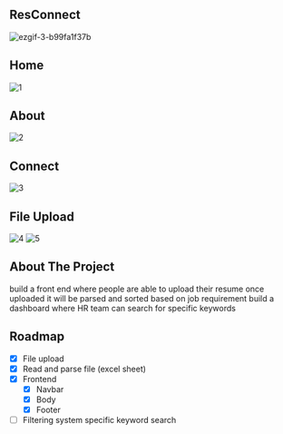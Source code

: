 ## ResConnect
![ezgif-3-b99fa1f37b](https://user-images.githubusercontent.com/55722392/178073146-50998a2a-d78f-4ea8-a122-7bfd84ce50ed.gif)

## Home
![1](https://user-images.githubusercontent.com/55722392/178073902-45e91023-5b6b-460a-a4fb-e6b91f72f9a2.png)

## About
![2](https://user-images.githubusercontent.com/55722392/178073907-d4824f1b-2b13-4580-9147-61d2c094c609.png)

## Connect
![3](https://user-images.githubusercontent.com/55722392/178073818-a477d195-9854-49e4-b39a-334e856d1995.png)

## File Upload
![4](https://user-images.githubusercontent.com/55722392/178073820-fbb30dfc-a558-4c37-8592-9e251491e773.png)
![5](https://user-images.githubusercontent.com/55722392/178073824-7cd89ae0-5bc4-497d-a3e4-f3f238c1d7a4.png)

<!-- ABOUT THE PROJECT -->
## About The Project
build a front end where people are able to upload their resume
once uploaded it will be parsed and sorted based on job requirement
build a dashboard where HR team can search for specific keywords

<!-- ROADMAP -->
## Roadmap

- [x] File upload
- [x] Read and parse file (excel sheet)
- [x] Frontend
  - [x] Navbar
  - [x] Body
  - [x] Footer
- [ ] Filtering system specific keyword search
